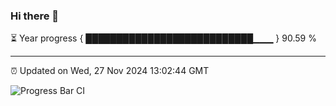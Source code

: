 ### Hi there 👋

⏳ Year progress { ███████████████████████████▁▁▁ } 90.59 %

---

⏰ Updated on Wed, 27 Nov 2024 13:02:44 GMT

![Progress Bar CI](https://github.com/IshwaranRudhara/GIT-ACTION/workflows/Progress%20Bar%20CI/badge.svg)
